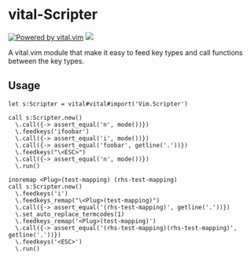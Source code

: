 # vital-Scripter

[![Powered by vital.vim](https://img.shields.io/badge/powered%20by-vital.vim-80273f.svg)](https://github.com/vim-jp/vital.vim)
[![](https://github.com/mityu/vital-scripter/actions/workflows/ci.yml/badge.svg)](https://github.com/mityu/vital-scripter/actions/workflows/ci.yml)

A vital.vim module that make it easy to feed key types and call functions between the key types.

## Usage

```vim
let s:Scripter = vital#vital#import('Vim.Scripter')

call s:Scripter.new()
  \.call({-> assert_equal('n', mode())})
  \.feedkeys('ifoobar')
  \.call({-> assert_equal('i', mode())})
  \.call({-> assert_equal('foobar', getline('.'))})
  \.feedkeys("\<ESC>")
  \.call({-> assert_equal('n', mode())})
  \.run()

inoremap <Plug>(test-mapping) (rhs-test-mapping)
call s:Scripter.new()
  \.feedkeys('i')
  \.feedkeys_remap("\<Plug>(test-mapping)")
  \.call({-> assert_equal('(rhs-test-mapping)', getline('.'))})
  \.set_auto_replace_termcodes(1)
  \.feedkeys_remap('<Plug>(test-mapping)')
  \.call({-> assert_equal('(rhs-test-mapping)(rhs-test-mapping)', getline('.'))})
  \.feedkeys('<ESC>')
  \.run()
```
